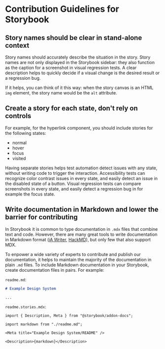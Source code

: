 <!--
@license EUPL-1.2
Copyright (c) 2021 Robbert Broersma
-->

# Contribution Guidelines for Storybook

## Story names should be clear in stand-alone context

Story names should accurately describe the situation in the story. Story names are not only displayed in the Storybook sidebar: they also function as the caption for a screenshot in visual regression tests. A clear description helps to quickly decide if a visual change is the desired result or a regression bug.

If it helps, you can think of it this way: when the story canvas is an HTML `img` element, the story name would be the `alt` attribute.

## Create a story for each state, don't rely on controls

For example, for the hyperlink component, you should include stories for the following states:

- normal
- hover
- focus
- visited

Having separate stories helps test automation detect issues with any state, without writing code to trigger the interaction. Accessibility tests can recognize color contrast issues in every state, and easily detect an issue in the disabled state of a button. Visual regression tests can compare screenshots in every state, and easily detect a regression bug in for example the focus state.

## Write documentation in Markdown and lower the barrier for contributing

In Storybook it is common to type documentation in `.mdx` files that combine text and code. However, there are many great tools to write documentation in Markdown format ([iA Writer](https://ia.net/writer), [HackMD](https://hackmd.io)), but only few that also support MDX.

To enpower a wide variety of experts to contribute and publish our documentation, it helps to maintain the majority of the documentation in plain `.md` files. To include Markdown documentation in your Storybook, create documentation files in pairs. For example:

`readme.md`:

```md
# Example Design System

...
```

`readme.stories.mdx`:

```mdx
import { Description, Meta } from "@storybook/addon-docs";

import markdown from "./readme.md";

<Meta title="Example Design System/README" />

<Description>{markdown}</Description>
```
